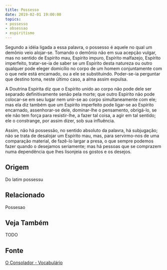 ```yaml
---
title: Possesso
date: 2019-02-01 19:00:00
topics:
- possesso
- obsessao
- espiritismo
---
```


Segundo a idéia ligada a essa palavra, o possesso é aquele no qual um demônio
veio alojar-se. Tomando o demônio não em sua acepção vulgar, mas no sentido de
Espírito mau, Espírito impuro, Espírito malfazejo, Espírito imperfeito,
tratar-se-ia de saber se um Espírito desta natureza ou outro qualquer pode
eleger domicílio no corpo de um homem conjuntamente com o que nele está
encarnado, ou a ele se substituindo.  Poder-se-ia perguntar que destino toma,
neste último caso, a alma assim expulsa.

A Doutrina Espírita diz que o Espírito unido ao corpo não pode dele ser
separado definitivamente senão pela morte; que outro Espírito não pode
colocar-se em seu lugar nem unir-se ao corpo simultaneamente com ele; mas ela
diz também que um Espírito imperfeito pode ligar-se ao Espírito encarnado,
assenhorar-se dele, dominar-lhe o pensamento, obrigá-lo, se ele não tem força
para resistir-lhe, a fazer tal coisa, a agir em tal sentido; ele o constrange,
por assim dizer, sob sua influência.

Assim, não há possessão, no sentido absoluto da palavra, há subjugação; não se
trata de desalojar um Espírito mau, mas, para servirmo-nos de uma comparação
material, de fazê-lo largar a presa, o que sempre podemos fazer quando o
desejamos seriamente; mas há pessoas que se comprazem numa dependência que lhes
lisonjeia os gostos e os desejos.

## Origem
Do latim possessu

## Relacionado
Possesao

## Veja Também
TODO

## Fonte
[O Consolador - Vocabulário](http://www.oconsolador.com.br/linkfixo/vocabulario/principal.html)
